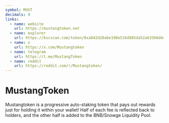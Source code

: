 ```yaml
---
symbol: MUST
decimals: 9
links:
  - name: website
    url: https://mustangtoken.net
  - name: explorer
    url: https://bscscan.com/token/0xa042d20abe198e516d885da52a633b6d44f339b9
  - name: x
    url: https://x.com/Mustangtoken
  - name: telegram
    url: https://t.me/MustangToken
  - name: reddit
    url: https://reddit.com/r/Mustangtoken/
---
```


# MustangToken

Mustangtoken is a progressive auto-staking token that pays out rewards just for holding it within your wallet! Half of each fee is reflected back to holders, and the other half is added to the BNB/Snowge Liquidity Pool.
